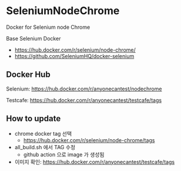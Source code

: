# SeleniumNodeChrome
Docker for Selenium node Chrome

Base Selenium Docker
* https://hub.docker.com/r/selenium/node-chrome/
* https://github.com/SeleniumHQ/docker-selenium

## Docker Hub
Selenium: https://hub.docker.com/r/anyonecantest/nodechrome

Testcafe: https://hub.docker.com/r/anyonecantest/testcafe/tags


## How to update
* chrome docker tag 선택
  * https://hub.docker.com/r/selenium/node-chrome/tags
* all_build.sh 에서 TAG 수정
  * github action 으로 image 가 생성됨
* 이미지 확인: https://hub.docker.com/r/anyonecantest/testcafe/tags

